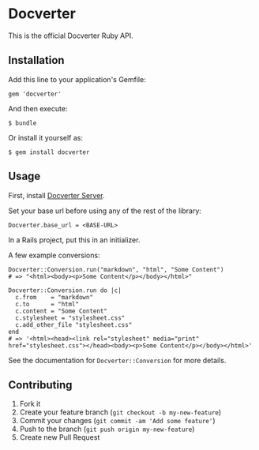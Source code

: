 # Docverter

This is the official Docverter Ruby API.

## Installation

Add this line to your application's Gemfile:

    gem 'docverter'

And then execute:

    $ bundle

Or install it yourself as:

    $ gem install docverter

## Usage

First, install [Docverter Server](https://github.com/docverter/docverter). 

Set your base url before using any of the rest of the library:

    Docverter.base_url = <BASE-URL>

In a Rails project, put this in an initializer.

A few example conversions:

    Docverter::Conversion.run("markdown", "html", "Some Content")
    # => "<html><body><p>Some Content</p></body></html>"

    Docverter::Conversion.run do |c|
      c.from    = "markdown"
      c.to      = "html"
      c.content = "Some Content"
      c.stylesheet = "stylesheet.css"
      c.add_other_file "stylesheet.css"
    end
    # => '<html><head><link rel="stylesheet" media="print" href="stylesheet.css"></head><body><p>Some Content</p></body></html>'
    
See the documentation for `Docverter::Conversion` for more details.

## Contributing

1. Fork it
2. Create your feature branch (`git checkout -b my-new-feature`)
3. Commit your changes (`git commit -am 'Add some feature'`)
4. Push to the branch (`git push origin my-new-feature`)
5. Create new Pull Request
